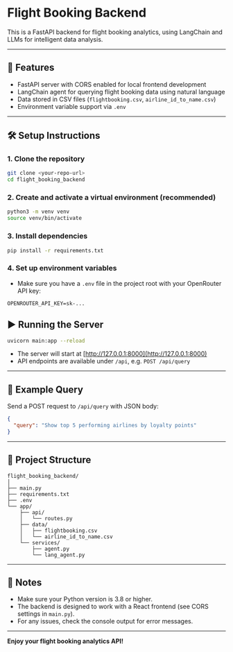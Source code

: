 # Flight Booking Backend

This is a FastAPI backend for flight booking analytics, using LangChain and LLMs for intelligent data analysis.

---

## 🚀 Features

- FastAPI server with CORS enabled for local frontend development
- LangChain agent for querying flight booking data using natural language
- Data stored in CSV files (`flightbooking.csv`, `airline_id_to_name.csv`)
- Environment variable support via `.env`

---

## 🛠️ Setup Instructions

### 1. **Clone the repository**

```sh
git clone <your-repo-url>
cd flight_booking_backend
```

### 2. **Create and activate a virtual environment (recommended)**

```sh
python3 -m venv venv
source venv/bin/activate
```

### 3. **Install dependencies**

```sh
pip install -r requirements.txt
```

### 4. **Set up environment variables**

- Make sure you have a `.env` file in the project root with your OpenRouter API key:

```
OPENROUTER_API_KEY=sk-...
```


## ▶️ Running the Server

```sh
uvicorn main:app --reload
```

- The server will start at [http://127.0.0.1:8000](http://127.0.0.1:8000)
- API endpoints are available under `/api`, e.g. `POST /api/query`

---

## 🧪 Example Query

Send a POST request to `/api/query` with JSON body:

```json
{
  "query": "Show top 5 performing airlines by loyalty points"
}
```

---

## 📁 Project Structure

```
flight_booking_backend/
│
├── main.py
├── requirements.txt
├── .env
└── app/
    ├── api/
    │   └── routes.py
    ├── data/
    │   ├── flightbooking.csv
    │   └── airline_id_to_name.csv
    └── services/
        ├── agent.py
        └── lang_agent.py
```

---

## 📝 Notes

- Make sure your Python version is 3.8 or higher.
- The backend is designed to work with a React frontend (see CORS settings in `main.py`).
- For any issues, check the console output for error messages.

---

**Enjoy your flight booking analytics API!**